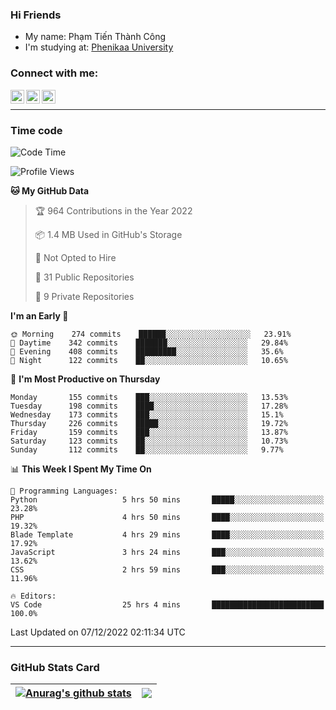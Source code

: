 ### Hi Friends

- My name: Phạm Tiến Thành Công
- I'm studying at: [Phenikaa University]


### Connect with me:
[<img align="left" alt="PhamTienThanhCong | Facebook" width="22px" src="https://upload.wikimedia.org/wikipedia/commons/thumb/1/16/Facebook-icon-1.png/640px-Facebook-icon-1.png" />][facebook]
[<img align="left" alt="PhamTienThanhCong | Zalo" width="22px" src="https://www.anphatpc.com.vn/template/anphat_2020v2/images/icon-zalo.jpg" />][zalo]
[<img align="left" alt="PhamTienThanhCong | LinkedIn" width="22px" src="https://cdn3.iconfinder.com/data/icons/inficons/512/linkedin.png" />][linkedin]

<br />

---

### Time code

<!--START_SECTION:waka-->
![Code Time](http://img.shields.io/badge/Code%20Time-795%20hrs%2022%20mins-blue)

![Profile Views](http://img.shields.io/badge/Profile%20Views-2-blue)

**🐱 My GitHub Data** 

> 🏆 964 Contributions in the Year 2022
 > 
> 📦 1.4 MB Used in GitHub's Storage 
 > 
> 🚫 Not Opted to Hire
 > 
> 📜 31 Public Repositories 
 > 
> 🔑 9 Private Repositories  
 > 
**I'm an Early 🐤** 

```text
🌞 Morning    274 commits    ██████░░░░░░░░░░░░░░░░░░░   23.91% 
🌆 Daytime    342 commits    ███████░░░░░░░░░░░░░░░░░░   29.84% 
🌃 Evening    408 commits    █████████░░░░░░░░░░░░░░░░   35.6% 
🌙 Night      122 commits    ██░░░░░░░░░░░░░░░░░░░░░░░   10.65%

```
📅 **I'm Most Productive on Thursday** 

```text
Monday       155 commits    ███░░░░░░░░░░░░░░░░░░░░░░   13.53% 
Tuesday      198 commits    ████░░░░░░░░░░░░░░░░░░░░░   17.28% 
Wednesday    173 commits    ███░░░░░░░░░░░░░░░░░░░░░░   15.1% 
Thursday     226 commits    █████░░░░░░░░░░░░░░░░░░░░   19.72% 
Friday       159 commits    ███░░░░░░░░░░░░░░░░░░░░░░   13.87% 
Saturday     123 commits    ██░░░░░░░░░░░░░░░░░░░░░░░   10.73% 
Sunday       112 commits    ██░░░░░░░░░░░░░░░░░░░░░░░   9.77%

```


📊 **This Week I Spent My Time On** 

```text
💬 Programming Languages: 
Python                   5 hrs 50 mins       █████░░░░░░░░░░░░░░░░░░░░   23.28% 
PHP                      4 hrs 50 mins       ████░░░░░░░░░░░░░░░░░░░░░   19.32% 
Blade Template           4 hrs 29 mins       ████░░░░░░░░░░░░░░░░░░░░░   17.92% 
JavaScript               3 hrs 24 mins       ███░░░░░░░░░░░░░░░░░░░░░░   13.62% 
CSS                      2 hrs 59 mins       ███░░░░░░░░░░░░░░░░░░░░░░   11.96%

🔥 Editors: 
VS Code                  25 hrs 4 mins       █████████████████████████   100.0%

```


 Last Updated on 07/12/2022 02:11:34 UTC
<!--END_SECTION:waka-->

---

### GitHub Stats Card

| <a href="https://github.com/phamtienthanhcong"><img align="center" src="https://github-readme-stats.vercel.app/api?username=PhamTienThanhCong&show_icons=true&include_all_commits=true&theme=buefy&hide_border=true&theme=ocean_dark" alt="Anurag's github stats" /></a> | <a href="https://github.com/phamtienthanhcong"><img align="center" src="https://github-readme-stats.vercel.app/api/top-langs/?username=PhamTienThanhCong&layout=compact&theme=buefy&hide_border=true&theme=ocean_dark" /></a> |
| ------------- | ------------- |

[Phenikaa University]: https://phenikaa-uni.edu.vn/vi
[facebook]: https://www.facebook.com/phamtienthanhcong
[linkedin]: https://linkedin.com/in/phamtienthanhcong
[zalo]: https://zalo.me/0396396332
[tiktok]: https://www.tiktok.com/@phamtienthanhcong
[web]: https://github.com/PhamTienThanhCong/web_dev
[min project]: https://github.com/PhamTienThanhCong/Project-Of-Web
[c and cpp]: https://github.com/PhamTienThanhCong/Code_C_and_Cpro
[python]: https://github.com/PhamTienThanhCong/Python_beginer
